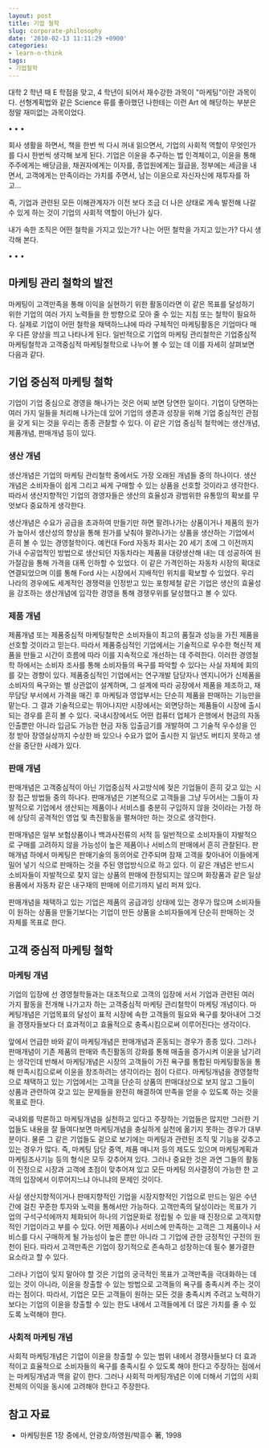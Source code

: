 ```yaml
---
layout: post
title: 기업 철학
slug: corporate-philosophy
date: '2010-02-13 11:11:29 +0900'
categories:
- learn-n-think
tags:
- 기업철학
---
```


대학 2 학년 때 E 학점을 맞고, 4 학년이 되어서 재수강한 과목이 "마케팅"이란 과목이다. 선형계획법와 같은 Science 류를 좋아했던 나한테는 이런 Art 에 해당하는 부분은 정말 재미없는 과목이었다.

<div class="spacer">• • •</div>

회사 생활을 하면서, 책을 한번 씩 다시 꺼내 읽으면서, 기업의 사회적 역할이 무엇인가를 다시 한번씩 생각해 보게 된다. 기업은 이윤을 추구하는 법 인격체이고, 이윤을 통해 주주에게는 배당금을, 채권자에게는 이자를, 종업원에게는 월급을, 정부에는 세금을 내면서, 고객에게는 만족이라는 가치를 주면서, 남는 이윤으로 자신자신에 재투자를 하고...

즉, 기업과 관련된 모든 이해관계자가 이전 보다 조금 더 나은 상태로 계속 발전해 나갈 수 있게 하는 것이 기업의 사회적 역할이 아닌가 싶다.

내가 속한 조직은 어떤 철학을 가지고 있는가? 나는 어떤 철학을 가지고 있는가? 다시 생각해 본다.

<!--more-->
<div class="spacer">• • •</div>

## 마케팅 관리 철학의 발전

마케팅이 고객만족을 통해 이익을 실현하기 위한 활동이라면 이 같은 목표를 달성하기 위한 기업의 여러 가지 노력들을 한 방향으로 모아 줄 수 있는 지침 또는 철학이 필요하다. 실제로 기업이 어떤 철학을 채택하느냐에 따라 구체적인 마케팅활동은 기업마다 매우 다른 양상을 띄고 나타나게 된다. 일반적으로 기업의 마케팅 관리철학은 기업중심적 마케팅철학과 고객중심적 마케팅철학으로 나누어 볼 수 있는 데 이를 자세히 살펴보면 다음과 같다.

## 기업 중심적 마케팅 철학

기업이 기업 중심으로 경영을 해나가는 것은 어찌 보면 당연한 일이다. 기업이 당면하는 여러 가지 일들을 처리해 나가는데 있어 기업의 생존과 성장을 위해 기업 중심적인 관점을 갖게 되는 것을 우리는 종종 관찰할 수 있다. 이 같은 기업 중심적 철학에는 생산개념, 제품개념, 판매개념 등이 있다.

### 생산 개념

생산개념은 기업의 마케팅 관리철학 중에서도 가장 오래된 개념들 중의 하나이다. 생산개념은 소비자들이 쉽게 그리고 싸게 구매할 수 있는 상품을 선호할 것이라고 생각한다. 따라서 생산지향적인 기업의 경영자들은 생산의 효율성과 광범위한 유통망의 확보를 무엇보다 중요하게 생각한다.

생산개념은 수요가 공급을 초과하여 만들기만 하면 팔려나가는 상품이거나 제품의 원가가 높아서 생산성의 향상을 통해 원가를 낮춰야 팔려나가는 상품을 생산하는 기업에서 흔히 볼 수 있는 경영철학이다. 예컨대 Ford 자동차 회사는 20 세기 초에 그 이전까지 가내 수공업적인 방법으로 생산되던 자동차라는 제품을 대량생산해 내는 데 성공하여 원가절감을 통해 가격을 대폭 인하할 수 있었다. 이 같은 가격인하는 자동차 시장의 확대로 연결되었으며 이를 통해 Ford 사는 시장에서 지배적인 위치를 확보할 수 있었다. 우리 나라의 경우에도 세계적인 경쟁력을 인정받고 있는 포항제철 같은 기업은 생산의 효율성을 강조하는 생산개념에 입각한 경영을 통해 경쟁우위를 달성했다고 볼 수 있다.

### 제품 개념

제품개념 또는 제품중심적 마케팅철학은 소비자들이 최고의 품질과 성능을 가진 제품을 선호할 것이라고 믿는다. 따라서 제품중심적인 기업에서는 기술적으로 우수한 혁신적 제품을 만들고 시간이 흐름에 따라 이를 지속적으로 개선하는 데 주력한다. 이러한 경영철학 하에서는 소비자 조사를 통해 소비자들의 욕구를 파악할 수 있다는 사실 자체에 회의를 갖는 경향이 있다. 제품중심적인 기업에서는 연구개발 담당자나 엔지니어가 신제품을 소비자의 욕구와는 별 상관없이 설계하며, 그 설계에 따라 공장에서 제품을 제조하고, 재무담당 부서에서 가격을 매긴 후 마케팅과 영업부서는 단순히 제품을 판매하는 기능만을 맡는다. 그 결과 기술적으로는 뛰어나지만 시장에서는 외면당하는 제품들이 시장에 출시되는 경우를 흔히 볼 수 있다. 국내시장에서도 어떤 컴퓨터 업체가 은행에서 현금의 자동인출뿐만 아니라 입금도 가능한 현금 자동 입출금기를 개발하여 그 기술적 우수성을 인정 받아 장영실상까지 수상한 바 있으나 수요가 없어 출시한 지 일년도 버티지 못하고 생산을 중단한 사례가 있다.

### 판매 개념

판매개념은 고객중심적이 아닌 기업중심적 사고방식에 젖은 기업들이 흔히 갖고 있는 시장 접근 방법들 중의 하나다. 판매개념은 기본적으로 고객들을 그냥 두어서는 그들이 자발적으로 기업에서 생산되는 제품이나 서비스를 충분히 구입하지 않을 것이라는 가정 하에 상당히 공격적인 영업 및 촉진활동을 펼쳐야만 하는 것으로 생각한다.

판매개념은 일부 보험상품이나 백과사전류의 서적 등 일반적으로 소비자들이 자발적으로 구매를 고려하지 않을 가능성이 높은 제품이나 서비스의 판매에서 흔히 관찰된다. 판매개념 하에서 마케팅은 판매기술의 동의어로 간주되며 잠재 고객을 찾아내어 이들에게 밀어 넣기 식으로 판매하는 것을 주된 영업방식으로 하고 있다. 이 같은 개념은 반드시 소비자들이 자발적으로 찾지 않는 상품의 판매에 한정되지는 않으며 화장품과 같은 일상용품에서 자동차 같은 내구재의 판매에 이르기까지 널리 퍼져 있다.

판매개념을 채택하고 있는 기업은 제품의 공급과잉 상태에 있는 경우가 많으며 소비자들이 원하는 상품을 만들기보다는 기업이 만든 상품을 소비자들에게 단순히 판매하는 것 자체를 목표로 한다.

## 고객 중심적 마케팅 철학

### 마케팅 개념

기업의 입장에 선 경영철학들과는 대조적으로 고객의 입장에 서서 기업과 관련된 여러 가지 활동을 전개해 나가고자 하는 고객중심적 마케팅 관리철학이 마케팅 개념이다. 마케팅개념은 기업목표의 달성이 표적 시장에 속한 고객들의 필요와 욕구를 찾아내어 그것을 경쟁자들보다 더 효과적이고 효율적으로 충족시킴으로써 이루어진다는 생각이다.

앞에서 언급한 바와 같이 마케팅개념은 판매개념과 혼동되는 경우가 종종 있다. 그러나 판매개념이 기존 제품의 판매와 촉진활동의 강화를 통해 매출을 증가시켜 이윤을 남기려는 생각인데 반해서 마케팅개념은 시장의 고객들이 가진 욕구를 통합된 마케팅활동을 통해 만족시킴으로써 이윤을 창조하려는 생각이라는 점이 다르다. 마케팅개념을 경영철학으로 채택하고 있는 기업에서는 고객을 단순히 상품의 판매대상으로 보지 않고 그들이 상품과 관련하여 갖고 있는 문제들을 완전히 해결하여 만족을 얻을 수 있도록 하는 것을 목표로 한다.

국내외를 막론하고 마케팅개념을 실천하고 있다고 주장하는 기업들은 많지만 그러한 기업들도 내용을 잘 들여다보면 마케팅개념을 충실하게 실천에 옮기지 못하는 경우가 대부분이다. 물론 그 같은 기업들도 겉으로 보기에는 마케팅과 관련된 조직 및 기능을 갖추고 있는 경우가 많다. 즉, 마케팅 담당 중역, 제품 매니저 등의 제도도 있으며 마케팅계획과 마케팅조사기능 등의 형식은 모두 갖추어져 있다. 그러나 중요한 것은 과연 그들의 활동이 진정으로 시장과 고객에 초점이 맞추어져 있고 모든 마케팅 의사결정이 가능한 한 고객의 입장에서 이루어지느냐 아니냐의 문제인 것이다.

사실 생산지향적이거나 판매지향적인 기업을 시장지향적인 기업으로 만드는 일은 수년간에 걸친 꾸준한 투자와 노력을 통해서만 가능하다. 고객만족의 달성이라는 목표가 기업의 구석구석에까지 체화되어 하나의 기업문화로 정립될 수 있을 때 진정으로 고객지향적인 기업이라고 부를 수 있다. 어떤 제품이나 서비스에 만족하는 고객은 그 제품이나 서비스를 다시 구매하게 될 가능성이 높은 뿐만 아니라 그 기업에 관한 긍정적인 구전의 원천이 된다. 따라서 고객만족은 기업이 장기적으로 존속하고 성장하는데 필수 불가결한 요소라고 할 수 있다.

그러나 기업이 잊지 말아야 할 것은 기업의 궁극적인 목표가 고객만족을 극대화하는 데 있는 것이 아니라, 이윤을 창출할 수 있는 방법으로 고객들의 욕구를 충족시켜 주는 것이라는 점이다. 따라서, 기업은 모든 고객들이 원하는 모든 것을 충족시켜 주려고 노력하기보다는 기업의 이윤을 창출할 수 있는 한도 내에서 고객들에게 더 많은 가치를 줄 수 있도록 노력해야 한다.

### 사회적 마케팅 개념

사회적 마케팅개념은 기업이 이윤을 창출할 수 있는 범위 내에서 경쟁사들보다 더 효과적이고 효율적으로 소비자들의 욕구를 충족시킬 수 있도록 해야 한다고 주장하는 점에서는 마케팅개념과 맥을 같이 한다. 그러나 사회적 마케팅개념은 이에 더해서 기업의 사회 전체의 이익을 동시에 고려해야 한다고 주장한다.

## 참고 자료

- 마케팅원론 1장 중에서, 안광호/하영원/박흥수 著, 1998
